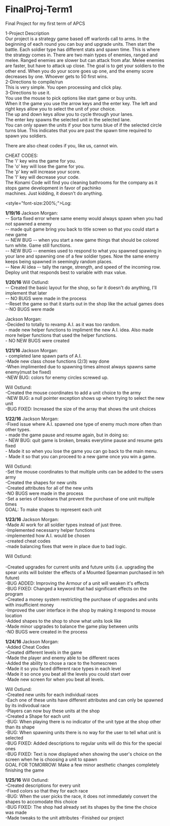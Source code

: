 # FinalProj-Term1
Final Project for my first term of APCS


1-Project Description <br>
Our project is a strategy game based off warlords call to arms. In the beginning 
of each round you can buy and upgrade units. Then start the battle. Each soldier type has different stats and spawn time.
This is where the strategy comes in. There are two main types of enemies, ranged and melee. Ranged enemies are slower
but can attack from afar. Melee enemies are faster, but have to attack up close. The goal is to get your soldiers to the other end.
When you do your score goes up one, and the enemy score decreases by one. Whoever gets to 50 first wins.<br>
2-Directions to compile/run<br>
This is very simple. You open processing and click play. <br>
3-Directions to use it.<br>
You use the mouse to pick options like start game or buy units.<br>
When it the game you use the arrow keys and the enter key. The left and right keys allow you to select the unit of your choice. <br>
The up and down keys allow you to cycle through your lanes. <br>
The enter key spawns the selected unit in the selected lane. <br>
You can only spawn the units if your box turns blue of if the selected circle turns blue.
This indicates that you are past the spawn time required to spawn you soldiers.<br>

There are also cheat codes if you, like us, cannot win. <br>

CHEAT CODES: <br>
The 'i' key wins the game for you. <br>
The 'o' key will lose the game for you.<br>
The 'p' key will increase your score.<br>
The 'l' key will decrease your code.<br>
The Konami Code will find you cleaning bathrooms for the company as it stops game development in favor of pachinko <br>
machines. Just kidding, it doesn't do anything. <br> 

<style="font-size:200%;">Log:</style>

<b>1/19/16</b>
Jackson Morgan:<br>
 	-- Sorta fixed error where same enemy would always spawn when you had not spawned a enemy<br>
 	-- made quit game bring you back to title screen so that you could start a new game <br>
 	-- NEW BUG -- when you start a new game things that should be colored turn white. Game still functions.<br>
 	-- NEW BUG -- enemies used to respond to what you spawned spawing in your lane and spawning one of a few soldier types. Now the same enemy keeps being spawned in seemingly random places.<br>
	-- New AI idea -- tally the range, strength, and speed of the incoming row. Deploy unit that responds best to variable with max value.<br>

<b>1/20/16</b>
Will Ostlund:<br>
	-- Created the basic layout for the shop, so far it doesn't do anything, I'll implement that later<br>
	-- NO BUGS were made in the process<br>
	--Reset the game so that it starts out in the shop like the actual games does<br>
	--NO BUGS were made<br>

Jackson Morgan: <br>
	-Decided to totally to revamp A.I. as it was too random. <br>
	- made new helper functions to impliment the new A.I. idea. Also made more helper functions that used the helper functions.<br>
	- NO NEW BUGS were created<br>


<b>1/21/16</b>
Jackson Morgan: <br>
	- completed lane spawn parts of A.I.<br>
	-Made new class chose functions (2/3)  way done<br>
        -When implimented due to spawning times almost always spawns same enemy(must be fixed)<br>
	-NEW BUG: colors for enemy circles screwed up.<br>

Will Ostlund:<br>
	-Created the mouse coordinates to add a unit choice to the army<br>
	-NEW BUG: a null pointer exception shows up when trying to select the new unit<br>
	-BUG FIXED: Increased the size of the array that shows the unit choices<br>

<b>1/22/16</b> 
Jackson Morgan:<br>
	-Fixed issue where A.I. spawned one type of enemy much more often than other types.<br>
        - made the game pause and resume again, but in doing so:<br>
	- NEW BUG: quit game is broken, breaks everytime pause and resume gets fixed<br>
	- Made it so when you lose the game you can go back to the main menu.<br>
	- Made it so that you can proceed to a new game once you win a game.<br>

Will Ostlund:<br>
	-Set the mouse coordinates to that multiple units can be added to the users army<br>
	-Created the shapes for new units<br>
	-Created attributes for all of the new units<br>
	-NO BUGS were made in the process<br>
	-Set a series of booleans that prevent the purchase of one unit multiple times<br>
	GOAL: To make shapes to represent each unit

<b>1/23/16</b>
Jackson Morgan:<br>
	-Made AI work for all soldier types instead of just three.<br>
        -Implemented necessarry helper functions<br>
	-implemented how A.I. would be chosen<br>
        -created cheat codes<br>
	-made balancing fixes that were in place due to bad logic.<br>

Will Ostlund:<br><br>
	-Created upgrades for current units and future units (i.e. upgrading the spear units will bolster the effects of a Mounted Spearman purchased in teh future)<br>
	-BUG ADDED: Improving the Armour of a unit will weaken it's effects<br>
	-BUG FIXED: Changed a keyword that had significant effects on the program<br>
	-Created a money system restricting the purchase of upgrades and units with insufficient money<br>
	-Improved the user interface in the shop by making it respond to mouse location<br>
	-Added shapes to the shop to show what units look like<br>
	-Made minor upgrades to balance the game play between units<br>
	-NO BUGS were created in the process<br>

<b>1/24/16</b>
Jackson Morgan:<br>
	-Added Cheat Codes<br>
	-Created different levels in the game <br>
	-Made the player and enemy able to be different races<br>
	-Added the ability to chose a race to the homescreen<br>
	-Made it so you faced different race types in each level <br>
	-Made it so once you beat all the levels you could start over<br>
	-Made new screen for when you beat all levels.<br>

Will Ostlund: <br>
    	-Created new units for each individual races<br>
	-Each one of these units have different attributes and can only be spawned by its indivodual race<br>
	-Players can now buy these units at the shop<br>
	-Created a Shape for each unit<br>
	-BUG: When playing there is no indicator of the unit type at the shop other than its shape<br>
	-BUG: When spawning units there is no way for the user to tell what unit is selected <br>
	-BUG FIXED: Added descriptions to regular units will do this for the special ones <br>
	-BUG FIXED: Text is now displayed when showing the user's choice on the screen when he is choosing a unit to spawn <br>
	GOAL FOR TOMORROW: Make a few minor aesthetic changes completely finishing the game

<b>1/25/16</b>
Will Ostlund: <br>
	-Created descriptions for every unit<br>
	-Fixed colors so that they for each race<br>
	-BUG: When the user picks the race, it does not immediately convert the shapes to accomodate this choice<br>
	-BUG FIXED: The shop had already set its shapes by the time the choice was made<br>
	-Made tweaks to the unit attributes
	-Finished our project
